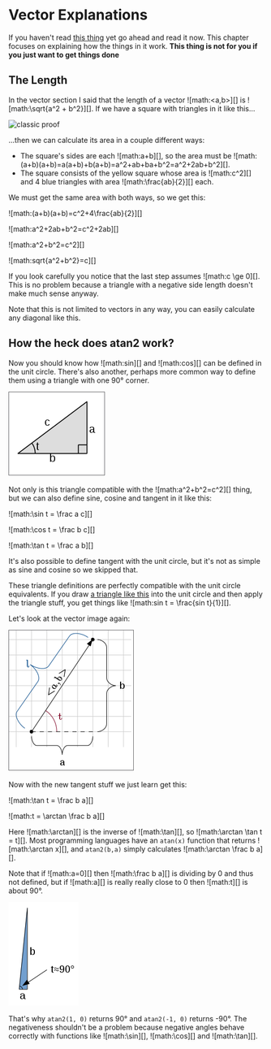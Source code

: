 # Vector Explanations

If you haven't read [this thing](README.md#vectors) yet go ahead and read it
now. This chapter focuses on explaining how the things in it work. **This thing
is not for you if you just want to get things done**

## The Length

In the vector section I said that the length of a vector ![math:<a,b>][] is
![math:\sqrt{a^2 + b^2}][]. If we have a square with triangles in it like this...

![classic proof](https://www.mathsisfun.com/geometry/images/pythagorean-theorem-proof.png)

...then we can calculate its area in a couple different ways:

- The square's sides are each ![math:a+b][], so the area must be
  ![math:(a+b)(a+b)=a(a+b)+b(a+b)=a^2+ab+ba+b^2=a^2+2ab+b^2][].
- The square consists of the yellow square whose area is ![math:c^2][] and 4
  blue triangles with area ![math:\frac{ab}{2}][] each.

We must get the same area with both ways, so we get this:

![math:(a+b)(a+b)=c^2+4\frac{ab}{2}][]

![math:a^2+2ab+b^2=c^2+2ab][]

![math:a^2+b^2=c^2][]

![math:sqrt{a^2+b^2}=c][]

If you look carefully you notice that the last step assumes ![math:c \ge 0][].
This is no problem because a triangle with a negative side length doesn't make
much sense anyway.

Note that this is not limited to vectors in any way, you can easily calculate
any diagonal like this.

## How the heck does atan2 work?

Now you should know how ![math:sin][] and ![math:cos][] can be defined in the
unit circle. There's also another, perhaps more common way to define them using
a triangle with one 90° corner.

![triangle with sides abc, c opposite of 90° corner](images/abctriangle.png)

Not only is this triangle compatible with the ![math:a^2+b^2=c^2][] thing, but
we can also define sine, cosine and tangent in it like this:

![math:\sin t = \frac a c][]

![math:\cos t = \frac b c][]

![math:\tan t = \frac a b][]

It's also possible to define tangent with the unit circle, but it's not as
simple as sine and cosine so we skipped that.

These triangle definitions are perfectly compatible with the unit circle
equivalents. If you draw [a triangle like this](images/unitcircle-triangle.png)
into the unit circle and then apply the triangle stuff, you get things like
![math:sin t = \frac{sin t}{1}][].

Let's look at the vector image again:

![the vector image u saw before](images/vector-calc.png)

Now with the new tangent stuff we just learn get this:

![math:\tan t = \frac b a][]

![math:t = \arctan \frac b a][]

Here ![math:\arctan][] is the inverse of ![math:\tan][], so
![math:\arctan \tan t = t][]. Most programming languages have an `atan(x)`
function that returns ![math:\arctan x][], and `atan2(b,a)` simply calculates
![math:\arctan \frac b a][].

Note that if ![math:a=0][] then ![math:\frac b a][] is dividing by 0 and thus
not defined, but if ![math:a][] is really really close to 0 then ![math:t][]
is about 90°.

![narrow triangle](images/narrow-triangle.png)

That's why `atan2(1, 0)` returns 90° and `atan2(-1, 0)` returns -90°. The
negativeness shouldn't be a problem because negative angles behave correctly
with functions like ![math:\sin][], ![math:\cos][] and ![math:\tan][].
